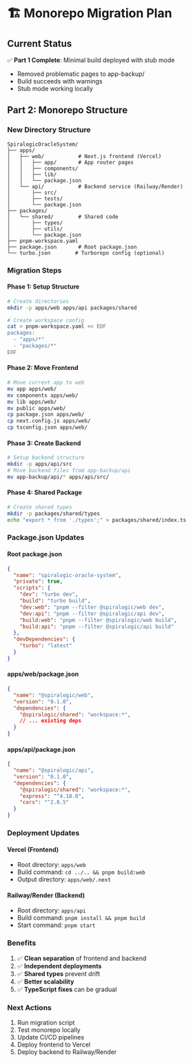 # 🏗️ Monorepo Migration Plan

## Current Status
✅ **Part 1 Complete**: Minimal build deployed with stub mode
- Removed problematic pages to app-backup/
- Build succeeds with warnings
- Stub mode working locally

## Part 2: Monorepo Structure

### New Directory Structure
```
SpiralogicOracleSystem/
├── apps/
│   ├── web/           # Next.js frontend (Vercel)
│   │   ├── app/       # App router pages
│   │   ├── components/
│   │   ├── lib/
│   │   └── package.json
│   └── api/           # Backend service (Railway/Render)
│       ├── src/
│       ├── tests/
│       └── package.json
├── packages/
│   └── shared/        # Shared code
│       ├── types/
│       ├── utils/
│       └── package.json
├── pnpm-workspace.yaml
├── package.json       # Root package.json
└── turbo.json        # Turborepo config (optional)
```

### Migration Steps

#### Phase 1: Setup Structure
```bash
# Create directories
mkdir -p apps/web apps/api packages/shared

# Create workspace config
cat > pnpm-workspace.yaml << EOF
packages:
  - "apps/*"
  - "packages/*"
EOF
```

#### Phase 2: Move Frontend
```bash
# Move current app to web
mv app apps/web/
mv components apps/web/
mv lib apps/web/
mv public apps/web/
cp package.json apps/web/
cp next.config.js apps/web/
cp tsconfig.json apps/web/
```

#### Phase 3: Create Backend
```bash
# Setup backend structure
mkdir -p apps/api/src
# Move backend files from app-backup/api
mv app-backup/api/* apps/api/src/
```

#### Phase 4: Shared Package
```bash
# Create shared types
mkdir -p packages/shared/types
echo "export * from './types';" > packages/shared/index.ts
```

### Package.json Updates

#### Root package.json
```json
{
  "name": "spiralogic-oracle-system",
  "private": true,
  "scripts": {
    "dev": "turbo dev",
    "build": "turbo build",
    "dev:web": "pnpm --filter @spiralogic/web dev",
    "dev:api": "pnpm --filter @spiralogic/api dev",
    "build:web": "pnpm --filter @spiralogic/web build",
    "build:api": "pnpm --filter @spiralogic/api build"
  },
  "devDependencies": {
    "turbo": "latest"
  }
}
```

#### apps/web/package.json
```json
{
  "name": "@spiralogic/web",
  "version": "0.1.0",
  "dependencies": {
    "@spiralogic/shared": "workspace:*",
    // ... existing deps
  }
}
```

#### apps/api/package.json
```json
{
  "name": "@spiralogic/api",
  "version": "0.1.0",
  "dependencies": {
    "@spiralogic/shared": "workspace:*",
    "express": "^4.18.0",
    "cors": "^2.8.5"
  }
}
```

### Deployment Updates

#### Vercel (Frontend)
- Root directory: `apps/web`
- Build command: `cd ../.. && pnpm build:web`
- Output directory: `apps/web/.next`

#### Railway/Render (Backend)
- Root directory: `apps/api`
- Build command: `pnpm install && pnpm build`
- Start command: `pnpm start`

### Benefits
1. ✅ **Clean separation** of frontend and backend
2. ✅ **Independent deployments**
3. ✅ **Shared types** prevent drift
4. ✅ **Better scalability**
5. ✅ **TypeScript fixes** can be gradual

### Next Actions
1. Run migration script
2. Test monorepo locally
3. Update CI/CD pipelines
4. Deploy frontend to Vercel
5. Deploy backend to Railway/Render